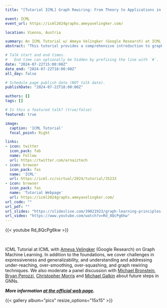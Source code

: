 ```yaml
---
title: "[Tutorial ICML] Graph Rewiring: From Theory to Applications in Fairness"

event: ICML
event_url: https://icml2024graphs.ameyavelingker.com/

location: Vienna, Austria 

summary: An ICML Tutorial w/ Ameya Velingker (Google Research) at ICML on Graph Machine Learning. In addition to the foundations, we cover challenges in  expressiveness and generalizability, and understanding and addressing under-reaching, over-smoothing, over-squashing, and graph rewiring techniques. We moderate a aanel discussion with Michael Bronstein, Bryan Perozzi and Christopher Morris and more panelistabout future steps in GNNs.
abstract: "This tutorial provides a comprehensive introduction to graph learning and GNNs, covering foundational concepts and recent advancements in the field. We begin with an overview of traditional graph representation and embedding methods, and then focus on modern approaches such as Graph Neural Networks (GNNs), Message Passing Networks (MPNNs), and Graph Transformers (GTs). The second part delves into the expressivity and generalizability of current GNN architectures. We will explore what functions and tasks GNNs can learn, referencing recent research that connects GNN expressivity with the Weisfeiler-Lehman (WL) graph isomorphism test. We will also discuss the generalizability of MPNNs, including their VC dimension and implications for model performance. Next, we address key information-flow challenges in graph learning architectures, such as under-reaching, over-smoothing, and over-squashing. We will highlight recent research aimed at understanding and alleviating these issues, including graph rewiring techniques. The tutorial will conclude with a panel discussion on future directions in graph machine learning. We will explore the limitations of the GNNs, graph foundation models and we will discuss the potential for integrating graph learning with large language models (LLMs) to enhance reasoning and complex data analysis capabilities."

# Talk start and end times.
#   End time can optionally be hidden by prefixing the line with `#`.
date: "2024-07-22T15:00:00Z"
date_end: "2024-07-22T18:00:00Z"
all_day: false

# Schedule page publish date (NOT talk date).
publishDate: "2024-07-22T18:00:00Z"

authors: []
tags: []

# Is this a featured talk? (true/false)
featured: true

image:
  caption: 'ICML Tutorial'
  focal_point: Right

links:
- icon: twitter
  icon_pack: fab
  name: Follow
  url: https://twitter.com/arnaiztech
- icon: browser
  icon_pack: fas
  name: 'ICML'
  url: https://icml.cc/virtual/2024/tutorial/35233
- icon: browser
  icon_pack: fas
  name: 'Tutorial Webpage'
  url: https://icml2024graphs.ameyavelingker.com/
url_code: ""
url_pdf: ""
url_slides: "https://slideslive.com/39021923/graph-learning-principles-challenges-and-open-directions"
url_video: "https://www.youtube.com/watch?v=Rd_8QcPg6kw"
---
```



{{< youtube Rd_8QcPg6kw >}}

</br>

ICML Tutorial at ICML with [Ameya Velingker](https://www.ameyavelingker.com/) (Google Research) on Graph Machine Learning. In addition to the foundations, we cover challenges in  expressiveness and generalizability, and understanding and addressing under-reaching, over-smoothing, over-squashing, and graph rewiring techniques. We also moderate a panel discussion with [Michael Bronstein](https://www.cs.ox.ac.uk/people/michael.bronstein/), [Bryan Perozzi](http://www.perozzi.net/),  [Christopher Morris](https://chrsmrrs.github.io/) and [Michael Galkin](https://migalkin.github.io/) about future steps in GNNs.

***More information [at the official web page](https://icml2024graphs.ameyavelingker.com/).***



{{< gallery album="pics" resize_options="15x15" >}}

